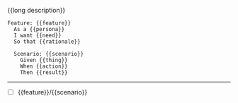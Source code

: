 {{long description}}

```gherkin
Feature: {{feature}}
  As a {{persona}}
  I want {{need}}
  So that {{rationale}}

  Scenario: {{scenario}}
    Given {{thing}}
    When {{action}}
    Then {{result}}
```

---

- [ ] {{feature}}/{{scenario}}